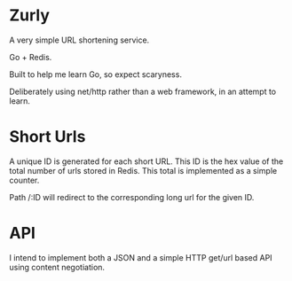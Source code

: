 # Zurly

A very simple URL shortening service.

Go + Redis.

Built to help me learn Go, so expect scaryness.

Deliberately using net/http rather than a web framework, in an attempt to learn.

# Short Urls

A unique ID is generated for each short URL. This ID is the hex value of the
total number of urls stored in Redis. This total is implemented as a simple
counter.

Path /:ID will redirect to the corresponding long url for the given ID.

# API

I intend to implement both a JSON and a simple HTTP get/url based API using
content negotiation.
